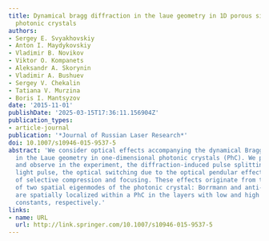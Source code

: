 ```yaml
---
title: Dynamical bragg diffraction in the laue geometry in 1D porous silicon based
  photonic crystals
authors:
- Sergey E. Svyakhovskiy
- Anton I. Maydykovskiy
- Vladimir B. Novikov
- Viktor O. Kompanets
- Aleksandr A. Skorynin
- Vladimir A. Bushuev
- Sergey V. Chekalin
- Tatiana V. Murzina
- Boris I. Mantsyzov
date: '2015-11-01'
publishDate: '2025-03-15T17:36:11.156904Z'
publication_types:
- article-journal
publication: '*Journal of Russian Laser Research*'
doi: 10.1007/s10946-015-9537-5
abstract: 'We consider optical effects accompanying the dynamical Bragg diffraction
  in the Laue geometry in one-dimensional photonic crystals (PhC). We predict theoretically,
  and observe in the experiment, the diffraction-induced pulse splitting of femtosecond
  light pulse, the optical switching due to the optical pendular effect, and the effects
  of selective compression and focusing. These effects originate from the interaction
  of two spatial eigenmodes of the photonic crystal: Borrmann and anti-Borrmann, which
  are spatially localized within a PhC in the layers with low and high dielectric
  constants, respectively.'
links:
- name: URL
  url: http://link.springer.com/10.1007/s10946-015-9537-5
---
```

